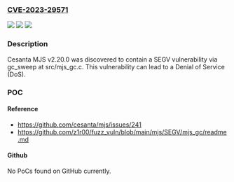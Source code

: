 ### [CVE-2023-29571](https://cve.mitre.org/cgi-bin/cvename.cgi?name=CVE-2023-29571)
![](https://img.shields.io/static/v1?label=Product&message=n%2Fa&color=blue)
![](https://img.shields.io/static/v1?label=Version&message=n%2Fa&color=blue)
![](https://img.shields.io/static/v1?label=Vulnerability&message=n%2Fa&color=brighgreen)

### Description

Cesanta MJS v2.20.0 was discovered to contain a SEGV vulnerability via gc_sweep at src/mjs_gc.c. This vulnerability can lead to a Denial of Service (DoS).

### POC

#### Reference
- https://github.com/cesanta/mjs/issues/241
- https://github.com/z1r00/fuzz_vuln/blob/main/mjs/SEGV/mjs_gc/readme.md

#### Github
No PoCs found on GitHub currently.

